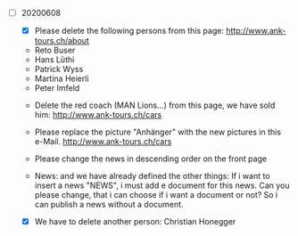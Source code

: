 - [ ] 20200608

    + [x] Please delete the following persons from this page: http://www.ank-tours.ch/about
    - Reto Buser
    - Hans Lüthi
    - Patrick Wyss
    - Martina Heierli
    - Peter Imfeld
    
    + Delete the red coach (MAN Lions...) from this page, we have sold him: http://www.ank-tours.ch/cars
    
    + Please replace the picture "Anhänger" with the new pictures in this e-Mail. http://www.ank-tours.ch/cars
    
    + Please change the news in descending order on the front page

    + News: and we have already defined the other things: If i want to insert a news "NEWS", i must add e document for this news. Can you please change, that i can choose if i want a document or not? So i can publish a news without a document.

    + [x] We have to delete another person: 
        Christian Honegger
